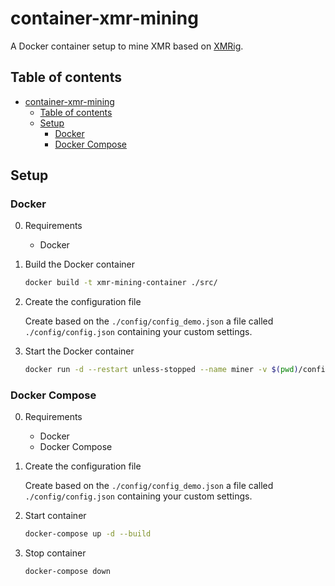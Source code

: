 # container-xmr-mining

A Docker container setup to mine XMR based on [XMRig](https://github.com/xmrig).

## Table of contents

- [container-xmr-mining](#container-xmr-mining)
  - [Table of contents](#table-of-contents)
  - [Setup](#setup)
    - [Docker](#docker)
    - [Docker Compose](#docker-compose)

## Setup

### Docker

0. Requirements

   - Docker

1. Build the Docker container

    ```bash
    docker build -t xmr-mining-container ./src/ 
    ```

2. Create the configuration file

    Create based on the `./config/config_demo.json` a file called `./config/config.json` containing your custom settings.

3. Start the Docker container

    ```bash
    docker run -d --restart unless-stopped --name miner -v $(pwd)/config:/miner-config xmr-mining-container
    ```

### Docker Compose

0. Requirements

   - Docker
   - Docker Compose

1. Create the configuration file

    Create based on the `./config/config_demo.json` a file called `./config/config.json` containing your custom settings.

2. Start container

    ```bash
    docker-compose up -d --build
    ````

3. Stop container

    ```bash
    docker-compose down
    ```
